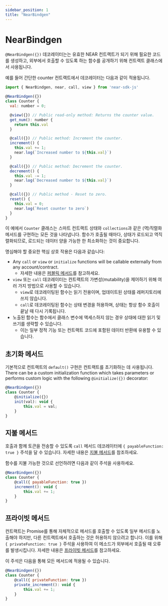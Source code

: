 ```yaml
---
sidebar_position: 1
title: "NearBindgen"
---
```


# NearBindgen

`@NearBindgen({})` 데코레이터는는 유효한 NEAR 컨트랙트가 되기 위해 필요한 코드를 생성하고, 외부에서 호출할 수 있도록 하는 함수를 공개하기 위해 컨트랙트 클래스에서 사용됩니다.

예를 들어 간단한 counter 컨트랙트에서 데코레이터는 다음과 같이 적용됩니다.

```javascript
import { NearBindgen, near, call, view } from 'near-sdk-js'

@NearBindgen({})
class Counter {
  val: number = 0;

  @view({}) // Public read-only method: Returns the counter value.
  get_num(): number {
    return this.val
  }

  @call({}) // Public method: Increment the counter.
  increment() {
    this.val += 1;
    near.log(`Increased number to ${this.val}`)
  }

  @call({}) // Public method: Decrement the counter.
  decrement() {
    this.val -= 1;
    near.log(`Decreased number to ${this.val}`)
  }

  @call({}) // Public method - Reset to zero.
  reset() {
    this.val = 0;
    near.log(`Reset counter to zero`)
  }
}
```

이 예에서 `Counter` 클래스는 스마트 컨트랙트 상태와 `collections`과 같은 (역)직렬화 메서드를 구현하는 모든 것을 나타냅니다. 함수가 호출될 때마다, 상태가 로드되고 역직렬화되므로, 로드되는 데이터 양을 가능한 한 최소화하는 것이 중요합니다.

명심해야 할 중요한 핵심 상호 작용은 다음과 같습니다:
- Any `call` or `view` or `initialize` functions will be callable externally from any account/contract.
  - 자세한 내용은 [퍼블릭 메서드](../contract-interface/public-methods.md)를 참고하세요.
- `view` 또는 `call` 데코레이터는 컨트랙트의 가변성(mutability)을 제어하기 위해 여러 가지 방법으로 사용할 수 있습니다.
  - `view`로 데코레이팅된 함수는 읽기 전용이며, 업데이트된 상태를 레퍼지토리에 쓰지 않습니다.
  - `call`로 데코레이팅된 함수는 상태 변경을 허용하며, 상태는 항상 함수 호출이 끝날 때 다시 기록됩니다.
- 노출된 함수는 함수에서 클래스 변수에 액세스하지 않는 경우 상태에 대한 읽기 및 쓰기를 생략할 수 있습니다.
  - 이는 일부 정적 기능 또는 컨트랙트 코드에 포함된 데이터 반환에 유용할 수 있습니다.

<!-- TODO include link to near_bindgen docs, when they aren't empty -->

## 초기화 메서드

기본적으로 컨트랙트의 `default()` 구현은 컨트랙트를 초기화하는 데 사용됩니다. There can be a custom initialization function which takes parameters or performs custom logic with the following `@initialize({})` decorator:

```javascript
@NearBindgen({})
class Counter {
    @initialize({})
    init(val): void {
        this.val = val;
    }
}
```

## 지불 메서드

호출과 함께 토큰을 전송할 수 있도록 `call` 메서드 데코레이터에 `{ payableFunction: true }` 주석을 달 수 있습니다. 자세한 내용은 [지불 메서드](../contract-interface/payable-methods.md)를 참조하세요.

함수를 지불 가능한 것으로 선언하려면 다음과 같이 주석을 사용하세요.

```javascript
@NearBindgen({})
class Counter {
    @call({ payableFunction: true })
    increment(): void {
        this.val += 1;
    }
}
```

## 프라이빗 메서드

컨트랙트는 Promise를 통해 자체적으로 메서드를 호출할 수 있도록 일부 메서드를 노출해야 하지만, 다른 컨트랙트에서 호출하는 것은 허용하지 않으려고 합니다. 이를 위해 `{ privateFunction: true }` 주석을 사용하여 이 메소드가 외부에서 호출될 때 오류를 발생시킵니다. 자세한 내용은 [프라이빗 메서드](../contract-interface/private-methods.md)를 참고하세요.

이 주석은 다음을 통해 모든 메서드에 적용될 수 있습니다.

```javascript
@NearBindgen({})
class Counter {
    @call({ privateFunction: true })
    private_increment(): void {
        this.val += 1;
    }
}
```

